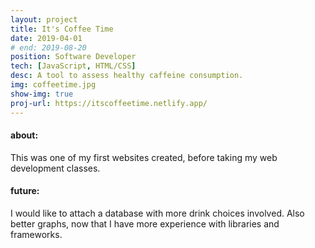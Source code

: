 ```yaml
---
layout: project
title: It's Coffee Time
date: 2019-04-01
# end: 2019-08-20
position: Software Developer
tech: [JavaScript, HTML/CSS]
desc: A tool to assess healthy caffeine consumption.
img: coffeetime.jpg
show-img: true
proj-url: https://itscoffeetime.netlify.app/
---
```


#### about:
This was one of my first websites created, before taking my web development classes. 

#### future:
I would like to attach a database with more drink choices involved. Also better graphs, now that I have more experience with libraries and frameworks.